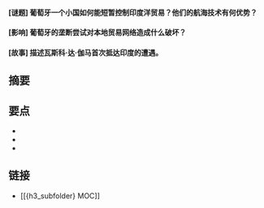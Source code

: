 #### [谜题] 葡萄牙一个小国如何能短暂控制印度洋贸易？他们的航海技术有何优势？


#### [影响] 葡萄牙的垄断尝试对本地贸易网络造成什么破坏？


#### [故事] 描述瓦斯科·达·伽马首次抵达印度的遭遇。


## 摘要


## 要点

- 
- 
- 

## 链接

- [[{h3_subfolder} MOC]]
